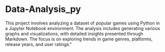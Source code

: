 # Data-Analysis_py
This project involves analyzing a dataset of popular games using Python in a Jupyter Notebook environment. The analysis includes generating various graphs and visualizations, with detailed insights presented through Markdown. The focus is on exploring trends in game genres, platforms, release years, and user ratings." 

